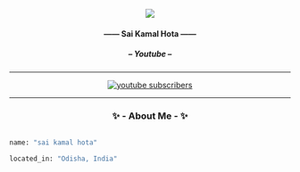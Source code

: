 <p align="center" style="font-style: MM Indento Italic;">
  <img src="https://capsule-render.vercel.app/api?text=Hey,%20Its%20Sai&animation=fadeIn&type=waving&height=100&color=gradient&section=header" />
  <h4 align="center">—— Sai Kamal Hota ——</h4>
  <h5 align="center">– Youtube –</h5>
</p>
    
- - - -

<div align="center">
  <a href="https://www.youtube.com/channel/UC48_jEvOzZSiKnSR4PjS_HQ">
 <img alt="youtube subscribers" src="https://github-readme-youtube-stats.herokuapp.com/subscribers/index.php?id=UC48_jEvOzZSiKnSR4PjS_HQ&key=AIzaSyAWxk7GrjvQjU2I2c-R6EHQO4frrp0Z0JQ"/>
</a>
</div>

- - - -

<h3 align="center">✨ - About Me - ✨</h3>


```sh

name: "sai kamal hota"

located_in: "Odisha, India"

```

